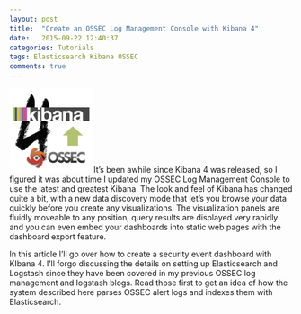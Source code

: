```yaml
---
layout: post
title:  "Create an OSSEC Log Management Console with Kibana 4"
date:   2015-09-22 12:40:37
categories: Tutorials
tags: Elasticsearch Kibana OSSEC 
comments: true
---
```

<img class="image-left" src="/img/kibana4ossec.png" width="150px"/>It’s been awhile since Kibana 4 was released, so I figured it was about time I updated my OSSEC Log Management Console to use the latest and greatest Kibana. The look and feel of Kibana has changed quite a bit, with a new data discovery mode that let’s you browse your data quickly before you create any visualizations. The visualization panels are fluidly moveable to any position, query results are displayed very rapidly and you can even embed your dashboards into static web pages with the dashboard export feature.

In this article I’ll go over how to create a security event dashboard with KIbana 4. I’ll forgo discussing the details on setting up Elasticsearch and Logstash since they have been covered in my previous OSSEC log management and logstash blogs. Read those first to get an idea of how the system described here parses OSSEC alert logs and indexes them with Elasticsearch.
